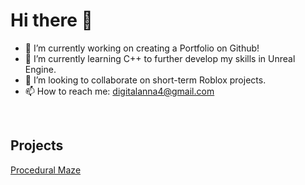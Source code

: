 <h1>Hi there 👋</h1>

- 🔭 I’m currently working on creating a Portfolio on Github!
- 🌱 I’m currently learning C++ to further develop my skills in Unreal Engine.
- 👯 I’m looking to collaborate on short-term Roblox projects.
- 📫 How to reach me: digitalanna4@gmail.com

<br />
<h2>Projects</h2>

[Procedural Maze](https://github.com/digitalanna4/Procedural-Maze)
